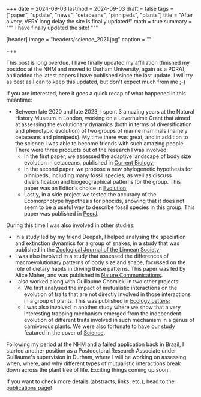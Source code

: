 +++
date = 2024-09-03
lastmod = 2024-09-03
draft = false
tags = ["paper", "update", "news", "cetaceans", "pinnipeds", "plants"]
title = "After a very, VERY long delay the site is finally updated!"
math = true
summary = """
I have finally updated the site!
"""

[header]
image = "headers/science_2021.jpg"
caption = ""

+++

This post is long overdue. I have finally updated my affiliation (finished my postdoc at the NHM and moved to Durham University, again as a PDRA), and added the latest papers I have published since the last update. I will try as best as I can to keep this updated, but don't expect much from me ;-)

If you are interested, here it goes a quick recap of what happened in this meantime:

  - Between late 2020 and late 2023, I spent 3 amazing years at the Natural History Museum in London, working on a Leverhulme Grant that aimed at assessing the evolutionary dynamics (both in terms of diversification and phenotypic evolution) of two groups of marine mammals (namely cetaceans and pinnipeds). My time there was great, and in addition to the science I was able to become friends with such amazing people. There were three products out of the research I was involved:
    - In the first paper, we assessed the adaptive landscape of body size evolution in cetaceans, published in [Current Biology](https://www.gburin.com/publication/2023_cetacean_body_size/);
    - In the second paper, we propose a new phylogenetic hypothesis for pinnipeds, including many fossil species, as well as discuss diversification and biogeographical patterns for the group. This paper was an Editor's choice in [Evolution](https://www.gburin.com/publication/2024_pinniped_macro/);
    - Lastly, in a side project we tested the accuracy of the Ecomorphotype hypothesis for phocids, showing that it does not seem to be a useful way to describe fossil species in this group. This paper was published in [PeerJ](https://www.gburin.com/publication/2024_phocid_ecomorphotype/).
  
During this time I was also involved in other studies:

  - In a study led by my friend Deepak, I helped analysing the speciation and extinction dynamics for a group of snakes, in a study that was published in the [Zoological Journal of the Linnean Society](https://www.gburin.com/publication/2022_natricinae/);
  - I was also involved in a study that assessed the differences of macroevolutionary patterns of body size and shape, focussed on the role of dietary habits in driving these patterns. This paper was led by Alice Maher, and was published in [Nature Communications](https://www.gburin.com/publication/2022_body_segments/).
  - I also worked along with Guillaume Chomicki in two other projects:
    - We first analysed the impact of mutualistic interactions on the evolution of traits that are not directly involved in those interactions in a group of plants. This was published in [Ecology Letters](https://www.gburin.com/publication/2024_mutualism_hydnophytinae/);
    - I was also involved in another study where we show that a very interesting trapping mechanism emerged from the independent evolution of different traits involved in such mechanism in a genus of carnivorous plants. We were also fortunate to have our study featured in the cover of [Science](https://www.gburin.com/publication/2024_nepenthes/).
  
Following my period at the NHM and a failed application back in Brazil, I started another position as a Postdoctoral Research Associate under Guillaume's supervision in Durham, where I will be working on assessing when, where, and why different types of mutualistic interactions break down across the plant tree of life. Exciting things coming up soon!

If you want to check more details (abstracts, links, etc.), head to the [publications page](https://www.gburin.com/#publications)!

